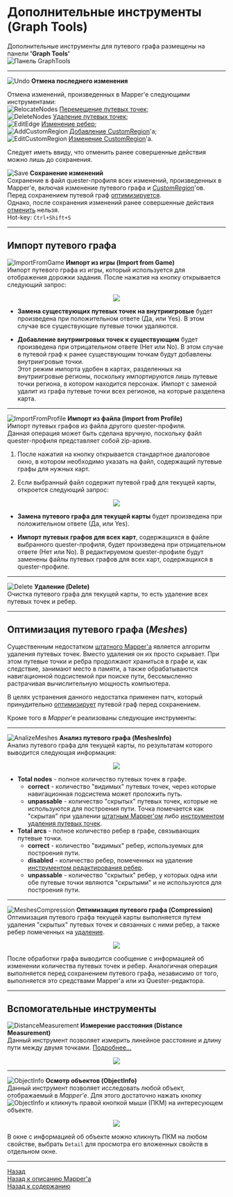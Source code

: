 # Дополнительные инструменты (Graph Tools)

Дополнительные инструменты для путевого графа размещены на панели **'Graph Tools'**  
![Панель GraphTools](img/MapperExt-Panel-GraphTools.png)

---

![Undo](img/icons/miniUndo.png) **<a name="ref-Undo"></a> Отмена последнего изменения**  

Отмена изменений, произведенных в Mapper'e следующими инструментами:  
![RelocateNodes](img/icons/miniNodeMove.png) [Перемещение путевых точек](Mapper-EditTools-RelocateNodes-RU.md);  
![DeleteNodes](img/icons/miniCancel.png) [Удаление путевых точек](Mapper-EditTools-DeleteNodes-RU.md);  
![EditEdge](img/icons/miniEditEdge.png) [Изменение ребер](Mapper-EditTools-RelocateNodes-RU.md);  
![AddCustomRegion](img/icons/miniAddCR.png) [Добавление CustomRegion](Mapper-CustomRegionTools-Add-RU.md)'a;  
![EditCustomRegion](img/icons/miniEditCR.png) [Изменение CustomRegion](Mapper-CustomRegionTools-Edit-RU.md)'a.

Следует иметь ввиду, что отменить ранее совершенные действия можно лишь до сохранения.

![Save](img/icons/miniSave.png) **<a name="ref-Save"></a> Сохранение изменений**  
Сохранение в файл quester-профиля всех изменений, произведенных в Mapper'e, включая изменение путевого графа и [*CustomRegion*](Mapper-CustomRegionTools-RU.md)'ов.  
Перед сохранением путевой граф [оптимизируется](#ref-Compression).  
Однако, после сохранения изменений ранее совершенные действия [отменить](#ref-Undo) нельзя.  
Hot-key: ``Ctrl+Shift+S``

---

## <a name="ref-ImportMeshes"></a> **Импорт путевого графа**

![ImportFromGame](img/icons/miniClone.png) **<a name="ref-ImportFromGame"></a> Импорт из игры (Import from Game)**  
Импорт путевого графа из игры, который используется для отображения дорожки задания.
После нажатия на кнопку открывается следующий запрос:  

<p align="center"><img src="img/GraphTools/ImportFromGame-UserRequest.png"></p>

- **Замена существующих путевых точек на внутриигровые** будет произведена при положительном ответе (Да, или Yes). В этом случае все существующие путевые точки удаляются.

- **Добавление внутриигровых точек к существующим** будет произведена при отрицательном ответе (Нет или No). В этом случае в путевой граф к ранее существующим точкам будут добавлены внутриигровые точки.  
  Этот режим импорта удобен в картах, разделенных на внутриигровые регионы, поскольку импортируются лишь путевые точки региона, в котором находится персонаж. Импорт с заменой удалит из графа путевые точки всех регионов, на которые разделена карта.

---

![ImportFromProfile](img/icons/miniImport.png) **<a name="ref-ImportFromProfile"></a> Импорт из файла (Import from Profile)**  
Импорт путевых графов из файла другого quester-профиля.  
Данная операция может быть сделана вручную, поскольку файл quester-профиля представляет собой zip-архив.

1. После нажатия на кнопку открывается стандартное диалоговое окно, в котором необходимо указать на файл, содержащий путевые графы для нужных карт.
   
2. Если выбранный файл содержит путевой граф для текущей карты, откроется следующий запрос:  

  <p align="center"><img src="img/GraphTools/ImportFromProfile-UserRequest.png"></p>  

  - **Замена путевого графа для текущей карты** будет произведена при положительном ответе (Да, или Yes).

  - **Импорт путевых графов для всех карт**, содержащихся в файле выбранного quester-профиля, будет произведена при отрицательном ответе (Нет или No). В редактируемом quester-профиле будут заменены файлы путевых графов для всех карт, содержащихся в quester-профиле.

---

![Delete](img/icons/miniDelete.png) **<a name="ref-Delete"></a> Удаление (Delete)**  
Очистка путевого графа для текущей карты, то есть удаление всех путевых точек и ребер.  

---

## <a name="ref-Meshes"></a> **Оптимизация путевого графа (*Meshes*)**

Существенным недостатком [штатного Mapper'a](https://www.neverwinter-bot.com/forums/viewtopic.php?p=43909#p43909) является алгоритм удаления путевых точек. Вместо удаления он их просто скрывает. При этом путевые точки и ребра продолжают храниться в графе и, как следствие, занимают место в памяти, а также обрабатываются навигационной подсистемой при поиске пути, бессмысленно растрачивая вычислительную мощность компьютера.

В целях устранения данного недостатка применен патч, который принудительно [оптимизирует](#ref-Compression) путевой граф перед сохранением.

Кроме того в *Mapper*'e реализованы следующие инструменты:

---

![AnalizeMeshes](img/icons/miniAnalize.png) **<a name="ref-MeshesInfo"></a> Анализ путевого графа (MeshesInfo)**  
Анализ путевого графа для текущей карты, по результатам которого выводится следующая информация:  

<p align="center"><img src="img/GraphTools/MeshesInfo-AnalysisResult.png"></p>

- **Total nodes** - полное количество путевых точек в графе.
  + **correct** - количество "видимых" путевых точек, через которые навигационная подсистема может проложить путь.
  + **unpassable** - количество "скрытых" путевых точек, которые не используются для построения пути. Точка помечается как "скрытая" при удалении [штатным Mapper'ом](https://www.neverwinter-bot.com/forums/viewtopic.php?p=43909#p43909) либо [инструментом удаления путевых точек](Mapper-EditTools-DeleteNodes-RU.md).
- **Total arcs** - полное количество ребер в графе, связывающих путевые точки.
  + **correct** - количество "видимых" ребер, используемых для построения пути.
  + **disabled** - количество ребер, помеченных на удаление [инструментом редактирования ребер](Mapper-EditTools-EditEdges-RU.md).
  + **unpassable** - количество "скрытых" ребер, у которых одна или обе путевые точки являются "скрытыми" и не используются для построения пути.

---

![MeshesCompression](img/icons/miniWizard.png) <a name="ref-Compression"></a> **Оптимизация путевого графа (Compression)**  
Оптимизация путевого графа текущей карты выполняется путем удаления "скрытых" путевых точек и связанных с ними ребер, а также ребер помеченных на [удаление](Mapper-EditTools-EditEdges-RU.md#ref-DeleteEdg).  

<p align="center"><img src="img/GraphTools/CompressionResult.png"></p>

После обработки графа выводится сообщение с информацией об изменении количества путевых точек и ребер.
Аналогичная операция выполняется перед сохранением путевого графа, независимо от того, выполняется это средствами Mapper'a или из Quester-редактора.

---

## **Вспомогательные инструменты**

![DistanceMeasurement](img/icons/miniRuler.png) <a name="ref-DistanceMeasurement"></a>**Измерение расстояния (Distance Measurement)**  
Данный инструмент позволяет измерить линейное расстояние и длину пути между двумя точками. [Подробнее...](Mapper-GraphTools-DistanceMeasurement-RU.md)

<p align="center"><img src="img/GraphTools/DistanceMeasurement-NormalPath.png"></p>

---

![ObjectInfo](img/icons/miniInfo.png) <a name="ref-ObjectInfo"></a> **Осмотр объектов (ObjectInfo)**  
Данный инструмент позволяет исследовать любой объект, отображаемый в *Mapper'e*. Для этого достаточно нажать кнопку ![ObjectInfo](img/icons/miniInfo.png) и кликнуть правой кнопкой мыши (ПКМ) на интересующем объекте.

<p align="center"><img src="img/GraphTools/ObjectInfo.png"></p>

В окне с информацией об объекте можно кликнуть ПКМ на любом свойстве, выбрать ``Detail`` для просмотра его вложенных свойств в отдельном окне.

---

<a href="javascript:history.back()">Назад</a>  
[Назад к описанию Mapper'a](Mapper-RU.md)  
[Назад к содержанию](../../index.md)